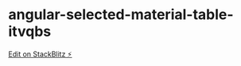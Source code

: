 # angular-selected-material-table-itvqbs

[Edit on StackBlitz ⚡️](https://stackblitz.com/edit/angular-selected-material-table-itvqbs)